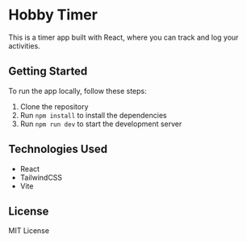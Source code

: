 # Hobby Timer

This is a timer app built with React, where you can track and log your activities.

## Getting Started

To run the app locally, follow these steps:
1. Clone the repository
2. Run `npm install` to install the dependencies
3. Run `npm run dev` to start the development server

## Technologies Used
- React
- TailwindCSS
- Vite

## License
MIT License
